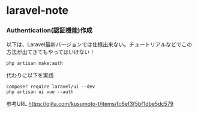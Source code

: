 # laravel-note


### Authentication(認証機能)作成

以下は、Laravel最新バージョンでは仕様出来ない。チュートリアルなどでこの方法が出てきてもやってはいけない！
```
php artisan make:auth
```

代わりに以下を実践

```
composer require laravel/ui --dev
php artisan ui vue --auth
```
参考URL
https://qiita.com/kusumoto-t/items/fc6ef3f5bf1dbe5dc579
